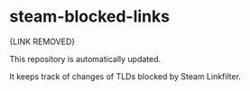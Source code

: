 # steam-blocked-links
{LINK REMOVED}

This repository is automatically updated.

It keeps track of changes of TLDs blocked by Steam Linkfilter.
